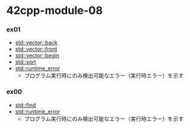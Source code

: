 # 42cpp-module-08

### ex01
- [std::vector::back](https://cpprefjp.github.io/reference/vector/vector/back.html)
- [std::vector::front](https://cpprefjp.github.io/reference/vector/vector/front.html)
- [std::vector::begin](https://cpprefjp.github.io/reference/vector/vector/begin.html)
- [std::sort](https://cpprefjp.github.io/reference/algorithm/sort.html)
- [std::runtime_error](https://cpprefjp.github.io/reference/stdexcept.html)
  - プログラム実行時にのみ検出可能なエラー（実行時エラー）を示す

### ex00
- [std::find](https://cpprefjp.github.io/reference/algorithm/find.html)
- [std::runtime_error](https://cpprefjp.github.io/reference/stdexcept.html)
  - プログラム実行時にのみ検出可能なエラー（実行時エラー）を示す
